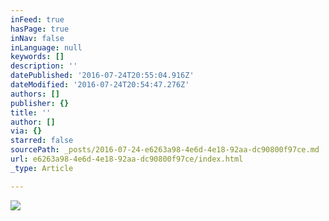 ```yaml
---
inFeed: true
hasPage: true
inNav: false
inLanguage: null
keywords: []
description: ''
datePublished: '2016-07-24T20:55:04.916Z'
dateModified: '2016-07-24T20:54:47.276Z'
authors: []
publisher: {}
title: ''
author: []
via: {}
starred: false
sourcePath: _posts/2016-07-24-e6263a98-4e6d-4e18-92aa-dc90800f97ce.md
url: e6263a98-4e6d-4e18-92aa-dc90800f97ce/index.html
_type: Article

---
```

![](https://the-grid-user-content.s3-us-west-2.amazonaws.com/c92fd082-d98f-4b1e-9aad-71d9e8ba0b65.jpg)
